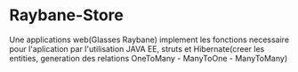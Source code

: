 # Raybane-Store
Une applications web(Glasses Raybane) implement les fonctions necessaire pour l'aplication par l'utilisation JAVA EE, struts et Hibernate(creer les entities, generation des relations OneToMany - ManyToOne - ManyToMany)
